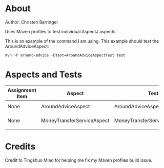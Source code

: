 # About
Author: Christen Barringer

Uses Maven profiles to test individual AspectJ aspects. 

This is an example of the command I am using. This example should test the AroundAdviceAspect: 

```
mvn -P around-advice -Dtest=AroundAdviceAspectTest test
```

# Aspects and Tests
| Assignment Item | Aspect | Test | Command | 
| ----- | ----- | ----- | --- |
| None | AroundAdviceAspect | AroundAdviceAspectTest | `mvn -P around-advice -Dtest=AroundAdviceAspectTest test` |
| None | MoneyTransferServiceAspect | MoneyTransferServiceAspectTest | `mvn -P money-transfer-service -Dtest=MoneyTransferServiceAspectTest test` |

# Credits
Credit to Tingshuo Miao for helping me fix my Maven profiles build issue.
